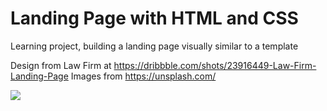 # Landing Page with HTML and CSS
Learning project, building a landing page visually similar to a template

Design from Law Firm at https://dribbble.com/shots/23916449-Law-Firm-Landing-Page
Images from https://unsplash.com/

<img src="(https://ivanueldgr.github.io/Landing_Page/)"/>
